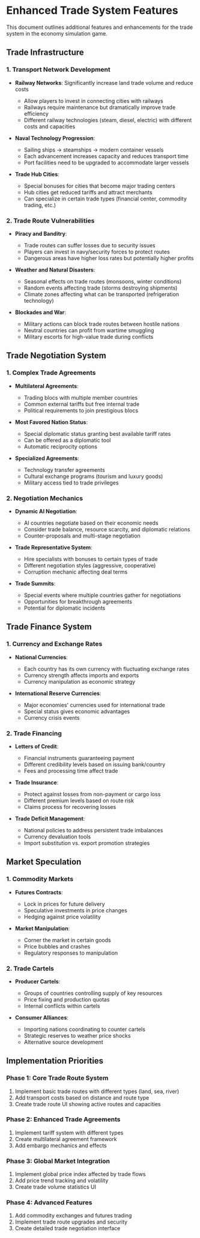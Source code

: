 # Enhanced Trade System Features

This document outlines additional features and enhancements for the trade system in the economy simulation game.

## Trade Infrastructure

### 1. Transport Network Development
- **Railway Networks**: Significantly increase land trade volume and reduce costs
  - Allow players to invest in connecting cities with railways
  - Railways require maintenance but dramatically improve trade efficiency
  - Different railway technologies (steam, diesel, electric) with different costs and capacities

- **Naval Technology Progression**: 
  - Sailing ships → steamships → modern container vessels
  - Each advancement increases capacity and reduces transport time
  - Port facilities need to be upgraded to accommodate larger vessels

- **Trade Hub Cities**: 
  - Special bonuses for cities that become major trading centers
  - Hub cities get reduced tariffs and attract merchants
  - Can specialize in certain trade types (financial center, commodity trading, etc.)

### 2. Trade Route Vulnerabilities
- **Piracy and Banditry**: 
  - Trade routes can suffer losses due to security issues
  - Players can invest in navy/security forces to protect routes
  - Dangerous areas have higher loss rates but potentially higher profits

- **Weather and Natural Disasters**: 
  - Seasonal effects on trade routes (monsoons, winter conditions)
  - Random events affecting trade (storms destroying shipments)
  - Climate zones affecting what can be transported (refrigeration technology)

- **Blockades and War**: 
  - Military actions can block trade routes between hostile nations
  - Neutral countries can profit from wartime smuggling
  - Military escorts for high-value trade during conflicts

## Trade Negotiation System

### 1. Complex Trade Agreements
- **Multilateral Agreements**: 
  - Trading blocs with multiple member countries
  - Common external tariffs but free internal trade
  - Political requirements to join prestigious blocs

- **Most Favored Nation Status**: 
  - Special diplomatic status granting best available tariff rates
  - Can be offered as a diplomatic tool
  - Automatic reciprocity options

- **Specialized Agreements**: 
  - Technology transfer agreements
  - Cultural exchange programs (tourism and luxury goods)
  - Military access tied to trade privileges

### 2. Negotiation Mechanics
- **Dynamic AI Negotiation**: 
  - AI countries negotiate based on their economic needs
  - Consider trade balance, resource scarcity, and diplomatic relations
  - Counter-proposals and multi-stage negotiation

- **Trade Representative System**: 
  - Hire specialists with bonuses to certain types of trade
  - Different negotiation styles (aggressive, cooperative)
  - Corruption mechanic affecting deal terms

- **Trade Summits**: 
  - Special events where multiple countries gather for negotiations
  - Opportunities for breakthrough agreements
  - Potential for diplomatic incidents

## Trade Finance System

### 1. Currency and Exchange Rates
- **National Currencies**: 
  - Each country has its own currency with fluctuating exchange rates
  - Currency strength affects imports and exports
  - Currency manipulation as economic strategy

- **International Reserve Currencies**: 
  - Major economies' currencies used for international trade
  - Special status gives economic advantages
  - Currency crisis events

### 2. Trade Financing
- **Letters of Credit**: 
  - Financial instruments guaranteeing payment
  - Different credibility levels based on issuing bank/country
  - Fees and processing time affect trade

- **Trade Insurance**: 
  - Protect against losses from non-payment or cargo loss
  - Different premium levels based on route risk
  - Claims process for recovering losses

- **Trade Deficit Management**: 
  - National policies to address persistent trade imbalances
  - Currency devaluation tools
  - Import substitution vs. export promotion strategies

## Market Speculation

### 1. Commodity Markets
- **Futures Contracts**: 
  - Lock in prices for future delivery
  - Speculative investments in price changes
  - Hedging against price volatility

- **Market Manipulation**: 
  - Corner the market in certain goods
  - Price bubbles and crashes
  - Regulatory responses to manipulation

### 2. Trade Cartels
- **Producer Cartels**: 
  - Groups of countries controlling supply of key resources
  - Price fixing and production quotas
  - Internal conflicts within cartels

- **Consumer Alliances**: 
  - Importing nations coordinating to counter cartels
  - Strategic reserves to weather price shocks
  - Alternative source development

## Implementation Priorities

### Phase 1: Core Trade Route System
1. Implement basic trade routes with different types (land, sea, river)
2. Add transport costs based on distance and route type
3. Create trade route UI showing active routes and capacities

### Phase 2: Enhanced Trade Agreements
1. Implement tariff system with different types
2. Create multilateral agreement framework
3. Add embargo mechanics and effects

### Phase 3: Global Market Integration
1. Implement global price index affected by trade flows
2. Add price trend tracking and volatility
3. Create trade volume statistics UI

### Phase 4: Advanced Features
1. Add commodity exchanges and futures trading
2. Implement trade route upgrades and security
3. Create detailed trade negotiation interface
